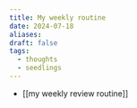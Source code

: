 ```yaml
---
title: My weekly routine
date: 2024-07-18
aliases: 
draft: false
tags:
  - thoughts
  - seedlings
---
```


- [[my weekly review routine]]